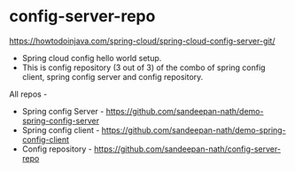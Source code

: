 # config-server-repo

https://howtodoinjava.com/spring-cloud/spring-cloud-config-server-git/

- Spring cloud config hello world setup.
- This is config repository (3 out of 3) of the combo of spring config client, spring config server and config repository.

All repos - 

- Spring config Server - https://github.com/sandeepan-nath/demo-spring-config-server
- Spring config client - https://github.com/sandeepan-nath/demo-spring-config-client
- Config repository - https://github.com/sandeepan-nath/config-server-repo
